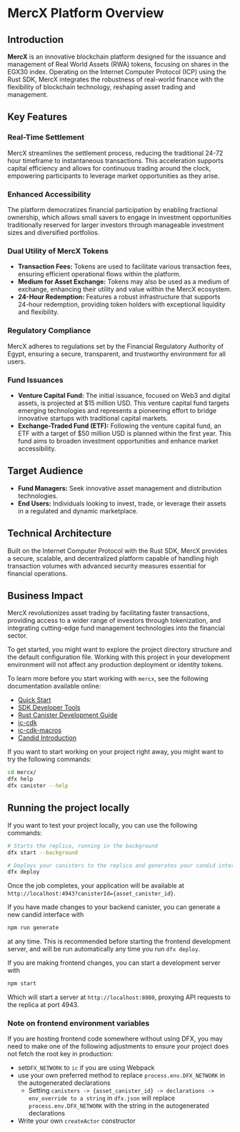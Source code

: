 # MercX Platform Overview

## Introduction

**MercX** is an innovative blockchain platform designed for the issuance and management of Real World Assets (RWA) tokens, focusing on shares in the EGX30 index. Operating on the Internet Computer Protocol (ICP) using the Rust SDK, MercX integrates the robustness of real-world finance with the flexibility of blockchain technology, reshaping asset trading and management.

## Key Features

### Real-Time Settlement

MercX streamlines the settlement process, reducing the traditional 24-72 hour timeframe to instantaneous transactions. This acceleration supports capital efficiency and allows for continuous trading around the clock, empowering participants to leverage market opportunities as they arise.

### Enhanced Accessibility

The platform democratizes financial participation by enabling fractional ownership, which allows small savers to engage in investment opportunities traditionally reserved for larger investors through manageable investment sizes and diversified portfolios.

### Dual Utility of MercX Tokens

- **Transaction Fees:** Tokens are used to facilitate various transaction fees, ensuring efficient operational flows within the platform.
- **Medium for Asset Exchange:** Tokens may also be used as a medium of exchange, enhancing their utility and value within the MercX ecosystem.
- **24-Hour Redemption:** Features a robust infrastructure that supports 24-hour redemption, providing token holders with exceptional liquidity and flexibility.

### Regulatory Compliance

MercX adheres to regulations set by the Financial Regulatory Authority of Egypt, ensuring a secure, transparent, and trustworthy environment for all users.

### Fund Issuances

- **Venture Capital Fund:** The initial issuance, focused on Web3 and digital assets, is projected at $15 million USD. This venture capital fund targets emerging technologies and represents a pioneering effort to bridge innovative startups with traditional capital markets.
- **Exchange-Traded Fund (ETF):** Following the venture capital fund, an ETF with a target of $50 million USD is planned within the first year. This fund aims to broaden investment opportunities and enhance market accessibility.

## Target Audience

- **Fund Managers:** Seek innovative asset management and distribution technologies.
- **End Users:** Individuals looking to invest, trade, or leverage their assets in a regulated and dynamic marketplace.

## Technical Architecture

Built on the Internet Computer Protocol with the Rust SDK, MercX provides a secure, scalable, and decentralized platform capable of handling high transaction volumes with advanced security measures essential for financial operations.

## Business Impact

MercX revolutionizes asset trading by facilitating faster transactions, providing access to a wider range of investors through tokenization, and integrating cutting-edge fund management technologies into the financial sector.



To get started, you might want to explore the project directory structure and the default configuration file. Working with this project in your development environment will not affect any production deployment or identity tokens.

To learn more before you start working with `mercx`, see the following documentation available online:

- [Quick Start](https://internetcomputer.org/docs/current/developer-docs/setup/deploy-locally)
- [SDK Developer Tools](https://internetcomputer.org/docs/current/developer-docs/setup/install)
- [Rust Canister Development Guide](https://internetcomputer.org/docs/current/developer-docs/backend/rust/)
- [ic-cdk](https://docs.rs/ic-cdk)
- [ic-cdk-macros](https://docs.rs/ic-cdk-macros)
- [Candid Introduction](https://internetcomputer.org/docs/current/developer-docs/backend/candid/)

If you want to start working on your project right away, you might want to try the following commands:

```bash
cd mercx/
dfx help
dfx canister --help
```

## Running the project locally

If you want to test your project locally, you can use the following commands:

```bash
# Starts the replica, running in the background
dfx start --background

# Deploys your canisters to the replica and generates your candid interface
dfx deploy
```

Once the job completes, your application will be available at `http://localhost:4943?canisterId={asset_canister_id}`.

If you have made changes to your backend canister, you can generate a new candid interface with

```bash
npm run generate
```

at any time. This is recommended before starting the frontend development server, and will be run automatically any time you run `dfx deploy`.

If you are making frontend changes, you can start a development server with

```bash
npm start
```

Which will start a server at `http://localhost:8080`, proxying API requests to the replica at port 4943.

### Note on frontend environment variables

If you are hosting frontend code somewhere without using DFX, you may need to make one of the following adjustments to ensure your project does not fetch the root key in production:

- set`DFX_NETWORK` to `ic` if you are using Webpack
- use your own preferred method to replace `process.env.DFX_NETWORK` in the autogenerated declarations
  - Setting `canisters -> {asset_canister_id} -> declarations -> env_override to a string` in `dfx.json` will replace `process.env.DFX_NETWORK` with the string in the autogenerated declarations
- Write your own `createActor` constructor
